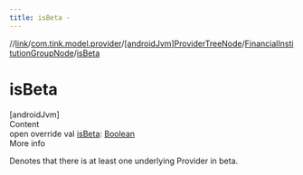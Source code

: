```yaml
---
title: isBeta -
---
```

//[link](../../../index.md)/[com.tink.model.provider](../../index.md)/[[androidJvm]ProviderTreeNode](../index.md)/[FinancialInstitutionGroupNode](index.md)/[isBeta](is-beta.md)



# isBeta  
[androidJvm]  
Content  
open override val [isBeta](is-beta.md): [Boolean](https://kotlinlang.org/api/latest/jvm/stdlib/kotlin/-boolean/index.html)  
More info  


Denotes that there is at least one underlying Provider in beta.

  



